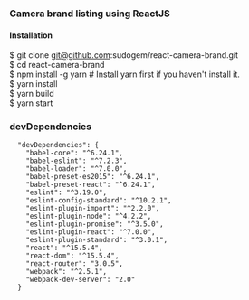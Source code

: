 ### Camera brand listing using ReactJS 

#### Installation
$ git clone git@github.com:sudogem/react-camera-brand.git  
$ cd react-camera-brand  
$ npm install -g yarn  # Install yarn first if you haven't install it.  
$ yarn install  
$ yarn build  
$ yarn start   

### devDependencies
```
  "devDependencies": {
    "babel-core": "^6.24.1",
    "babel-eslint": "^7.2.3",
    "babel-loader": "^7.0.0",
    "babel-preset-es2015": "^6.24.1",
    "babel-preset-react": "^6.24.1",
    "eslint": "^3.19.0",
    "eslint-config-standard": "^10.2.1",
    "eslint-plugin-import": "^2.2.0",
    "eslint-plugin-node": "^4.2.2",
    "eslint-plugin-promise": "^3.5.0",
    "eslint-plugin-react": "^7.0.0",
    "eslint-plugin-standard": "^3.0.1",
    "react": "^15.5.4",
    "react-dom": "^15.5.4",
    "react-router": "3.0.5",
    "webpack": "^2.5.1",
    "webpack-dev-server": "2.0"
  }
```
